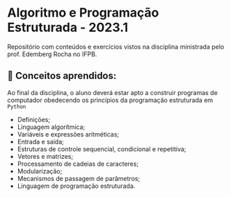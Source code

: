 # Algoritmo e Programação Estruturada - 2023.1

Repositório com conteúdos e exercícios vistos na disciplina ministrada pelo prof. Edemberg Rocha no IFPB.

## 🧠 Conceitos aprendidos:

Ao final da disciplina, o aluno deverá estar apto a construir programas de computador obedecendo
os princípios da programação estruturada em `Python`

- Definições;
- Linguagem algorítmica;
- Variáveis e expressões aritméticas;
- Entrada e saída;
- Estruturas de controle sequencial, condicional e repetitiva;
- Vetores e matrizes;
- Processamento de cadeias de caracteres;
- Modularização;
- Mecanismos de passagem de parâmetros;
- Linguagem de programação estruturada.
